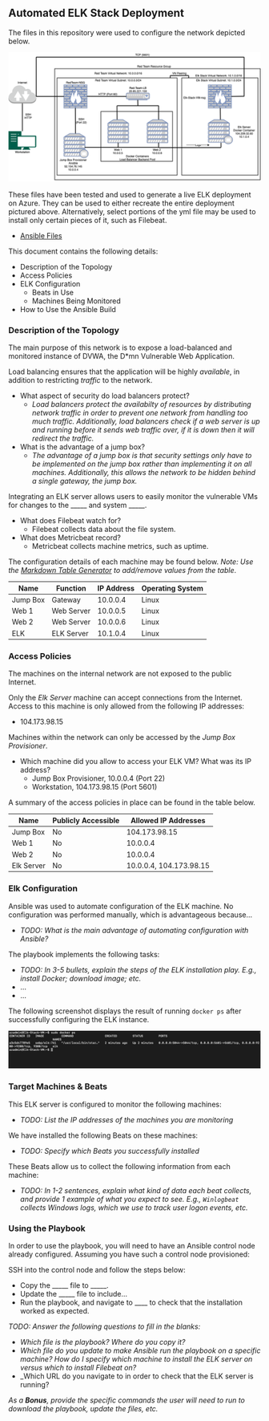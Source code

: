 ## Automated ELK Stack Deployment

The files in this repository were used to configure the network depicted below.

![Network Diagram](Images/NetworkDiagram.png?raw=true)

These files have been tested and used to generate a live ELK deployment on Azure. They can be used to either recreate the entire deployment pictured above. Alternatively, select portions of the yml file may be used to install only certain pieces of it, such as Filebeat.

  - [Ansible Files](/Ansible)

This document contains the following details:
- Description of the Topology
- Access Policies
- ELK Configuration
  - Beats in Use
  - Machines Being Monitored
- How to Use the Ansible Build


### Description of the Topology

The main purpose of this network is to expose a load-balanced and monitored instance of DVWA, the D*mn Vulnerable Web Application.

Load balancing ensures that the application will be highly *available*, in addition to restricting *traffic* to the network.
  - What aspect of security do load balancers protect? 
     - *Load balancers protect the availabilty of resources by distributing network traffic in order to prevent one network from handling too much traffic. Additionally, load balancers check if a web server is up and running before it sends web traffic over, if it is down then it will redirect the traffic.* 
  - What is the advantage of a jump box?
     - *The advantage of a jump box is that security settings only have to be implemented on the jump box rather than implementing it on all machines. Additionally, this allows the network to be hidden behind a single gateway, the jump box.*

Integrating an ELK server allows users to easily monitor the vulnerable VMs for changes to the _____ and system _____.
- What does Filebeat watch for?
  - Filebeat collects data about the file system.
- What does Metricbeat record?
  - Metricbeat collects machine metrics, such as uptime.

The configuration details of each machine may be found below.
_Note: Use the [Markdown Table Generator](http://www.tablesgenerator.com/markdown_tables) to add/remove values from the table_.

| Name     | Function | IP Address | Operating System |
|----------|----------|------------|------------------|
| Jump Box | Gateway  | 10.0.0.4   | Linux            |
| Web 1    |Web Server| 10.0.0.5   | Linux            |
| Web 2    |Web Server| 10.0.0.6   | Linux            |
| ELK      |ELK Server| 10.1.0.4   | Linux            |

### Access Policies

The machines on the internal network are not exposed to the public Internet. 

Only the _Elk Server_ machine can accept connections from the Internet. Access to this machine is only allowed from the following IP addresses:
- 104.173.98.15

Machines within the network can only be accessed by the _Jump Box Provisioner_.
- Which machine did you allow to access your ELK VM? What was its IP address?
  - Jump Box Provisioner, 10.0.0.4 (Port 22)
  - Workstation, 104.173.98.15 (Port 5601)

A summary of the access policies in place can be found in the table below.

| Name     | Publicly Accessible | Allowed IP Addresses  |
|----------|---------------------|-----------------------|
| Jump Box | No                  | 104.173.98.15         |
|  Web 1   | No                  | 10.0.0.4              |
|  Web 2   | No                  | 10.0.0.4              |
|Elk Server| No                  |10.0.0.4, 104.173.98.15|

### Elk Configuration

Ansible was used to automate configuration of the ELK machine. No configuration was performed manually, which is advantageous because...
- _TODO: What is the main advantage of automating configuration with Ansible?_

The playbook implements the following tasks:
- _TODO: In 3-5 bullets, explain the steps of the ELK installation play. E.g., install Docker; download image; etc._
- ...
- ...

The following screenshot displays the result of running `docker ps` after successfully configuring the ELK instance.

![docker ps](Images/Project1-1.jpg)

### Target Machines & Beats
This ELK server is configured to monitor the following machines:
- _TODO: List the IP addresses of the machines you are monitoring_

We have installed the following Beats on these machines:
- _TODO: Specify which Beats you successfully installed_

These Beats allow us to collect the following information from each machine:
- _TODO: In 1-2 sentences, explain what kind of data each beat collects, and provide 1 example of what you expect to see. E.g., `Winlogbeat` collects Windows logs, which we use to track user logon events, etc._

### Using the Playbook
In order to use the playbook, you will need to have an Ansible control node already configured. Assuming you have such a control node provisioned: 

SSH into the control node and follow the steps below:
- Copy the _____ file to _____.
- Update the _____ file to include...
- Run the playbook, and navigate to ____ to check that the installation worked as expected.

_TODO: Answer the following questions to fill in the blanks:_
- _Which file is the playbook? Where do you copy it?_
- _Which file do you update to make Ansible run the playbook on a specific machine? How do I specify which machine to install the ELK server on versus which to install Filebeat on?_
- _Which URL do you navigate to in order to check that the ELK server is running?

_As a **Bonus**, provide the specific commands the user will need to run to download the playbook, update the files, etc._

